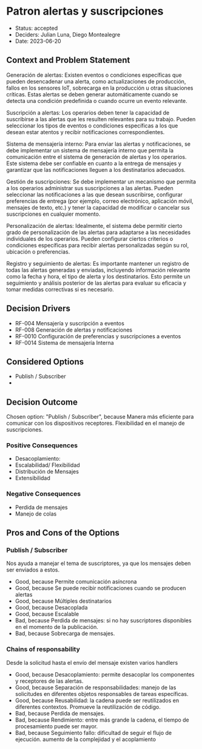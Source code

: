 # Patron alertas y suscripciones

* Status: accepted
* Deciders: Julian Luna, Diego Montealegre
* Date: 2023-06-20

## Context and Problem Statement

Generación de alertas: Existen eventos o condiciones específicas que pueden desencadenar una alerta, como actualizaciones de producción, fallos en los sensores IoT, sobrecarga en la producción u otras situaciones críticas. Estas alertas se deben generar automáticamente cuando se detecta una condición predefinida o cuando ocurre un evento relevante.

Suscripción a alertas: Los operarios deben tener la capacidad de suscribirse a las alertas que les resulten relevantes para su trabajo. Pueden seleccionar los tipos de eventos o condiciones específicas a los que desean estar atentos y recibir notificaciones correspondientes.

Sistema de mensajería interno: Para enviar las alertas y notificaciones, se debe implementar un sistema de mensajería interno que permita la comunicación entre el sistema de generación de alertas y los operarios. Este sistema debe ser confiable en cuanto a la entrega de mensajes y garantizar que las notificaciones lleguen a los destinatarios adecuados.

Gestión de suscripciones: Se debe implementar un mecanismo que permita a los operarios administrar sus suscripciones a las alertas. Pueden seleccionar las notificaciones a las que desean suscribirse, configurar preferencias de entrega (por ejemplo, correo electrónico, aplicación móvil, mensajes de texto, etc.) y tener la capacidad de modificar o cancelar sus suscripciones en cualquier momento.

Personalización de alertas: Idealmente, el sistema debe permitir cierto grado de personalización de las alertas para adaptarse a las necesidades individuales de los operarios. Pueden configurar ciertos criterios o condiciones específicas para recibir alertas personalizadas según su rol, ubicación o preferencias.

Registro y seguimiento de alertas: Es importante mantener un registro de todas las alertas generadas y enviadas, incluyendo información relevante como la fecha y hora, el tipo de alerta y los destinatarios. Esto permite un seguimiento y análisis posterior de las alertas para evaluar su eficacia y tomar medidas correctivas si es necesario.

## Decision Drivers

* RF-004	Mensajería y suscripción a eventos
* RF-008	Generación de alertas y notificaciones
* RF-0010	Configuración de preferencias y suscripciones a eventos
* RF-0014	Sistema de mensajería Interna

## Considered Options

* Publish / Subscriber
* 

## Decision Outcome

Chosen option: "Publish / Subscriber", because Manera más eficiente para comunicar con los dispositivos receptores.
Flexibilidad en el manejo de suscripciones.

### Positive Consequences

* Desacoplamiento:
* Escalabilidad/ Flexibilidad
* Distribución de Mensajes
* Extensibilidad

### Negative Consequences

* Perdida de mensajes
* Manejo de colas

## Pros and Cons of the Options

### Publish / Subscriber

Nos ayuda a manejar el tema de suscriptores, ya que los mensajes deben ser enviados a estos.

* Good, because Permite comunicación asíncrona
* Good, because Se puede recibir notificaciones cuando se producen alertas
* Good, because Múltiples destinatarios
* Good, because Desacoplada
* Good, because Escalable
* Bad, because Perdida de mensajes: si no hay suscriptores disponibles en el momento de la publicación.
* Bad, because Sobrecarga de mensajes.

### Chains of responsability

Desde la solicitud hasta el envío del mensaje existen varios handlers

* Good, because Desacoplamiento: permite desacoplar los componentes y receptores de las alertas.
* Good, because Separación de responsabilidades: manejo de las solicitudes en diferentes objetos responsables de tareas específicas.
* Good, because Reusabilidad: la cadena puede ser reutilizados en diferentes contextos. Promueve la reutilización de código.
* Bad, because Perdida de mensajes.
* Bad, because Rendimiento: entre más grande la cadena, el tiempo de procesamiento puede ser mayor.
* Bad, because Seguimiento fallo: dificultad de seguir el flujo de ejecución. aumento de la complejidad y el acoplamiento
